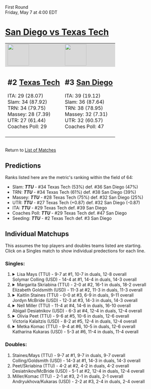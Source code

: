 First Round  
Friday, May 7 at 4:00 EDT
# [San Diego vs Texas Tech](https://www.ncaa.com/game/5833661) 

<table>  
<tr style="background-color: #d9d9d9 !important"><td><a href="#"><img src="https://www.ncaa.com/sites/default/files/images/logos/schools/t/texas-tech.70.png" width="70" height="70" /></a></td><td><a href="#"><img src="https://www.ncaa.com/sites/default/files/images/logos/schools/s/san-diego.70.png" width="70" height="70" /></a></td></tr>
<tr><td>  

<h2>#2 <a href="#">Texas Tech</a></h2>  
ITA: 29 (28.07)<br>  
Slam: 34 (87.92)<br>  
TRN: 34 (79.75)<br>  
Massey: 28 (7.39)<br>  
UTR: 27 (61.44)<br>  
Coaches Poll: 29<br>  
<br>  

</td><td>  

<h2>#3 <a href="#">San Diego</a></h2>  
ITA: 39 (19.12)<br>  
Slam: 36 (87.64)<br>  
TRN: 38 (78.95)<br>  
Massey: 32 (7.31)<br>  
UTR: 32 (60.57)<br>  
Coaches Poll: 47<br>  
<br>  

</td></tr></table>  


<br>Return to [List of Matches](../index.md)  

## Predictions  

Ranks listed here are the metric's ranking within the field of 64:  
- Slam: ***TTU*** - #34 Texas Tech (53%) def. #36 San Diego (47%)  
- TRN: ***TTU*** - #34 Texas Tech (61%) def. #38 San Diego (39%)  
- Massey: ***TTU*** - #28 Texas Tech (75%) def. #32 San Diego (25%)  
- UTR: ***TTU*** - #27 Texas Tech (+0.87) def. #32 San Diego (-0.87)  
- ITA: ***TTU*** - #29 Texas Tech def. #39 San Diego  
- Coaches Poll: ***TTU*** - #29 Texas Tech def. #47 San Diego  
- Seeding: ***TTU*** - #2 Texas Tech def. #3 San Diego  

## Individual Matchups  
This assumes the top players and doubles teams listed are starting.  
Click on a Singles match to show individual predections for each line.  
### Singles:  

<ol>
<li><details><summary markdown="span">
Lisa Mays (TTU) - 9-7 at #1, 10-7 in duals, 12-8 overall<br>Solymar Colling (USD) - 14-4 at #1, 14-4 in duals, 14-3 overall
</summary><h4>Predictions</h4><ul>
<li>Slam: <b><i>VT</i></b> - #30 Virginia Tech (56%) def. #35 Texas Tech (44%)</li>  
</ul></details></li>
<li><details><summary markdown="span">
Margarita Skriabina (TTU) - 2-0 at #2, 16-1 in duals, 18-2 overall<br>Elizabeth Goldsmith (USD) - 11-3 at #2, 11-3 in duals, 11-3 overall
</summary><h4>Predictions</h4><ul>
<li>Slam: <b><i>VT</i></b> - #30 Virginia Tech (56%) def. #35 Texas Tech (44%)</li>  
</ul></details></li>
<li><details><summary markdown="span">
Kaitlin Staines (TTU) - 0-0 at #3, 6-9 in duals, 9-11 overall<br>Jordyn McBride (USD) - 12-3 at #3, 14-3 in duals, 14-3 overall
</summary><h4>Predictions</h4><ul>
<li>Slam: <b><i>VT</i></b> - #30 Virginia Tech (56%) def. #35 Texas Tech (44%)</li>  
</ul></details></li>
<li><details><summary markdown="span">
Nell Miller (TTU) - 11-4 at #4, 14-6 in duals, 16-10 overall<br>Abigail Desiatnikov (USD) - 6-3 at #4, 12-4 in duals, 12-4 overall
</summary><h4>Predictions</h4><ul>
<li>Slam: <b><i>VT</i></b> - #30 Virginia Tech (56%) def. #35 Texas Tech (44%)</li>  
</ul></details></li>
<li><details><summary markdown="span">
Olivia Peet (TTU) - 9-6 at #5, 10-6 in duals, 12-6 overall<br>Victoria Kalaitzis (USD) - 8-2 at #5, 12-4 in duals, 12-4 overall
</summary><h4>Predictions</h4><ul>
<li>Slam: <b><i>VT</i></b> - #30 Virginia Tech (56%) def. #35 Texas Tech (44%)</li>  
</ul></details></li>
<li><details><summary markdown="span">
Metka Komac (TTU) - 9-4 at #6, 10-5 in duals, 12-6 overall<br>Katharina Kukaras (USD) - 5-3 at #6, 11-4 in duals, 11-4 overall
</summary><h4>Predictions</h4><ul>
<li>Slam: <b><i>VT</i></b> - #30 Virginia Tech (56%) def. #35 Texas Tech (44%)</li>  
</ul></details></li>
</ol>

### Doubles:  
1. Staines/Mays (TTU) - 9-7 at #1, 9-7 in duals, 9-7 overall  
   Colling/Goldsmith (USD) - 14-3 at #1, 14-3 in duals, 14-3 overall
2. Peet/Skriabina (TTU) - 4-2 at #2, 4-2 in duals, 4-2 overall  
   Desiatnikov/McBride (USD) - 5-1 at #2, 12-4 in duals, 12-4 overall
3. Miller/Komac (TTU) - 2-1 at #3, 2-1 in duals, 2-1 overall  
   Andryukhova/Kukaras (USD) - 2-2 at #3, 2-4 in duals, 2-4 overall